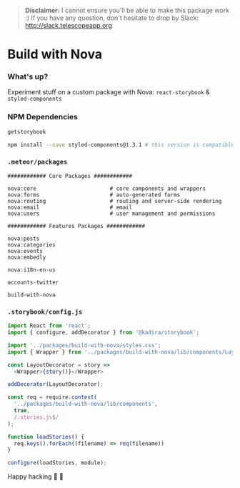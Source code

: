 > **Disclaimer:** I cannot ensure you'll be able to make this package work :) If you have any question, don't hesitate to drop by Slack: http://slack.telescopeapp.org


# Build with Nova

### What's up?
Experiment stuff on a custom package with Nova: `react-storybook` & `styled-components`

### NPM Dependencies
```sh
getstorybook

npm install --save styled-components@1.3.1 # this version is compatible with Nova's SSR `postRender` hook
```

### `.meteor/packages`

```
############ Core Packages ############

nova:core                       # core components and wrappers
nova:forms                      # auto-generated forms
nova:routing                    # routing and server-side rendering
nova:email                      # email
nova:users                      # user management and permissions

############ Features Packages ############

nova:posts
nova:categories
nova:events
nova:embedly

nova:i18n-en-us

accounts-twitter

build-with-nova
```

### `.storybook/config.js`
```js
import React from 'react';
import { configure, addDecorator } from '@kadira/storybook';

import '../packages/build-with-nova/styles.css';
import { Wrapper } from '../packages/build-with-nova/lib/components/Layout';

const LayoutDecorator = story =>
  <Wrapper>{story()}</Wrapper>

addDecorator(LayoutDecorator);

const req = require.context(
  '../packages/build-with-nova/lib/components', 
  true, 
  /.stories.js$/
);

function loadStories() {
  req.keys().forEach((filename) => req(filename))
}

configure(loadStories, module);
```

Happy hacking 🚀 🔭
